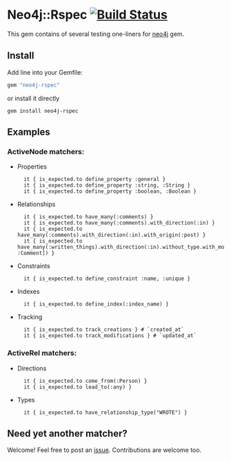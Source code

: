 # Neo4j::Rspec [![Build Status](https://travis-ci.org/sineed/neo4j-rspec.svg?branch=master)](https://travis-ci.org/sineed/neo4j-rspec)

This gem contains of several testing one-liners for [neo4j](https://github.com/neo4jrb/neo4j) gem.

## Install

Add line into your Gemfile:
```ruby
gem "neo4j-rspec"
```
or install it directly

```
gem install neo4j-rspec
```


## Examples

### ActiveNode matchers:

- Properties

        it { is_expected.to define_property :general }
        it { is_expected.to define_property :string, :String }
        it { is_expected.to define_property :boolean, :Boolean }
- Relationships

        it { is_expected.to have_many(:comments) }
        it { is_expected.to have_many(:comments).with_direction(:in) }
        it { is_expected.to have_many(:comments).with_direction(:in).with_origin(:post) }
        it { is_expected.to have_many(:written_things).with_direction(:in).without_type.with_model_class([:Post, :Comment]) }
- Constraints

        it { is_expected.to define_constraint :name, :unique }
- Indexes

        it { is_expected.to define_index(:index_name) }
- Tracking

        it { is_expected.to track_creations } # `created_at`
        it { is_expected.to track_modifications } # `updated_at`


### ActiveRel matchers:

- Directions

        it { is_expected.to come_from(:Person) }
        it { is_expected.to lead_to(:any) }
- Types

        it { is_expected.to have_relationship_type("WROTE") }


## Need yet another matcher?

Welcome! Feel free to post an [issue](https://github.com/sineed/neo4j-rspec/issues/new). Contributions are welcome too.
